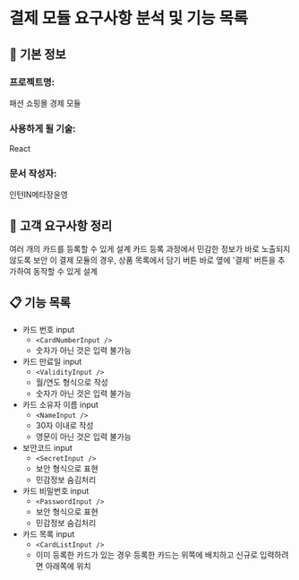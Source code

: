 # 결제 모듈 요구사항 분석 및 기능 목록

## 📌 기본 정보
### 프로젝트명: 
패션 쇼핑몰 경제 모듈

### 사용하게 될 기술: 
React

### 문서 작성자: 
인턴IN메타장윤영

## 📝 고객 요구사항 정리
여러 개의 카드를 등록할 수 있게 설계
카드 등록 과정에서 민감한 정보가 바로 노출되지 않도록 보안
이 결제 모듈의 경우, 상품 목록에서 담기 버튼 바로 옆에 '결제' 버튼을 추가하여 동작할 수 있게 설계

## 📋 기능 목록
- 카드 번호 input
  - `<CardNumberInput />`
  - 숫자가 아닌 것은 입력 불가능
- 카드 만료일 input
  - `<ValidityInput />`
  - 월/연도 형식으로 작성
  - 숫자가 아닌 것은 입력 불가능
- 카드 소유자 이름 input
  - `<NameInput />`
  - 30자 이내로 작성
  - 영문이 아닌 것은 입력 불가능
- 보안코드 input
  - `<SecretInput />`
  - 보안 형식으로 표현
  - 민감정보 숨김처리
- 카드 비밀번호 input
  - `<PasswordInput />`
  - 보안 형식으로 표현
  - 민감정보 숨김처리
- 카드 목록 input
  - `<CardListInput />`
  - 이미 등록한 카드가 있는 경우 등록한 카드는 위쪽에 배치하고 신규로 입력하려면 아래쪽에 위치
 


